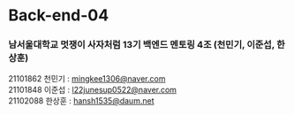 # Back-end-04
### 남서울대학교 멋쟁이 사자처럼 13기 백엔드 멘토링 4조 (천민기, 이준섭, 한상훈)

21101862 천민기 : mingkee1306@naver.com  
21101848 이준섭 : l22junesup0522@naver.com  
21102088 한상훈 : hansh1535@daum.net